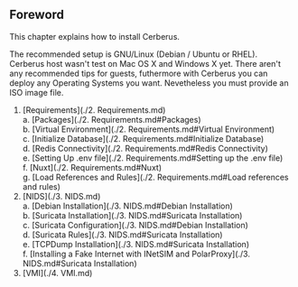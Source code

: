 ## Foreword

This chapter explains how to install Cerberus.

The recommended setup is GNU/Linux (Debian / Ubuntu or RHEL). Cerberus host wasn't test on Mac OS X and Windows X yet. There aren't any recommended tips for guests, futhermore with Cerberus you can deploy any Operating Systems you want. Nevetheless you must provide an ISO image file.

1. [Requirements](./2. Requirements.md)  
    a. [Packages](./2. Requirements.md#Packages)  
    b. [Virtual Environment](./2. Requirements.md#Virtual Environment)  
    c. [Initialize Database](./2. Requirements.md#Initialize Database)  
    d. [Redis Connectivity](./2. Requirements.md#Redis Connectivity)  
    e. [Setting Up .env file](./2. Requirements.md#Setting up the .env file)  
    f. [Nuxt](./2. Requirements.md#Nuxt)  
    g. [Load References and Rules](./2. Requirements.md#Load references and rules)  
2. [NIDS](./3. NIDS.md)  
    a. [Debian Installation](./3. NIDS.md#Debian Installation)  
    b. [Suricata Installation](./3. NIDS.md#Suricata Installation)  
	c. [Suricata Configuration](./3. NIDS.md#Debian Installation)  
    d. [Suricata Rules](./3. NIDS.md#Suricata Installation)  
	e. [TCPDump Installation](./3. NIDS.md#Suricata Installation)  
	f. [Installing a Fake Internet with INetSIM and PolarProxy](./3. NIDS.md#Suricata Installation)  
3. [VMI](./4. VMI.md)
